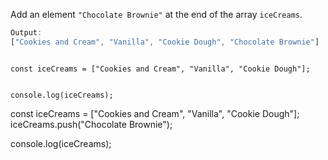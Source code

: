 Add an element `"Chocolate Brownie"` at the end of the array `iceCreams`.

```js
Output:
["Cookies and Cream", "Vanilla", "Cookie Dough", "Chocolate Brownie"]
```
<codeblock language="javascript" type="exercise" testMode="fixedInput">
<code>
const iceCreams = ["Cookies and Cream", "Vanilla", "Cookie Dough"];

console.log(iceCreams);
</code>

<solution>
const iceCreams = ["Cookies and Cream", "Vanilla", "Cookie Dough"];
iceCreams.push("Chocolate Brownie");

console.log(iceCreams);
</solution>
</codeblock>
